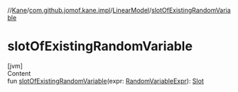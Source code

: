 //[Kane](../../index.md)/[com.github.jomof.kane.impl](../index.md)/[LinearModel](index.md)/[slotOfExistingRandomVariable](slot-of-existing-random-variable.md)



# slotOfExistingRandomVariable  
[jvm]  
Content  
fun [slotOfExistingRandomVariable](slot-of-existing-random-variable.md)(expr: [RandomVariableExpr](../-random-variable-expr/index.md)): [Slot](../-slot/index.md)  



